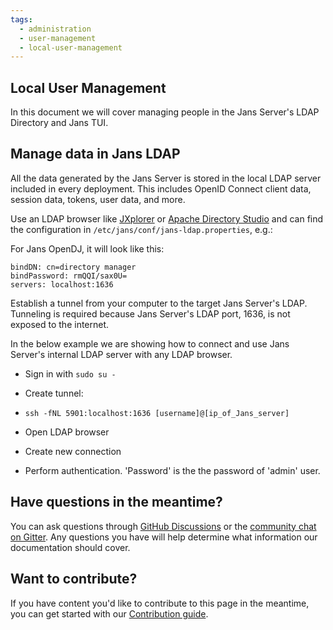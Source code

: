 ```yaml
---
tags:
  - administration
  - user-management
  - local-user-management
---
```


## Local User Management

In this document we will cover managing people in the Jans Server's LDAP Directory and Jans TUI.


## Manage data in Jans LDAP

All the data generated by the Jans Server is stored in the local LDAP server included in every deployment. This includes OpenID Connect client data, session data, tokens, user data, and more.

Use an LDAP browser like [JXplorer](http://jxplorer.org/) or [Apache Directory Studio](https://directory.apache.org/studio/) and can find the configuration in `/etc/jans/conf/jans-ldap.properties`, e.g.:

For Jans OpenDJ, it will look like this:
```
bindDN: cn=directory manager
bindPassword: rmQQI/sax0U=
servers: localhost:1636

```

Establish a tunnel from your computer to the target Jans Server's LDAP. Tunneling is required because Jans Server's LDAP port, 1636, is not exposed to the internet.

In the below example we are showing how to connect and use Jans Server's internal LDAP server with any LDAP browser.

* Sign in with `sudo su -`
* Create tunnel:
* `ssh -fNL 5901:localhost:1636 [username]@[ip_of_Jans_server]`
* Open LDAP browser
* Create new connection

* Perform authentication. 'Password' is the the password of 'admin' user.



## Have questions in the meantime?

You can ask questions through [GitHub Discussions](https://github.com/JanssenProject/jans/discussion) or the [community chat on Gitter](https://gitter.im/JanssenProject/Lobby). Any questions you have will help determine what information our documentation should cover.

## Want to contribute?

If you have content you'd like to contribute to this page in the meantime, you can get started with our [Contribution guide](https://docs.jans.io/head/CONTRIBUTING/).